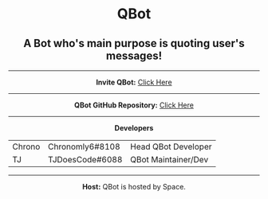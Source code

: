 <html>
<div align="center">
<h1>QBot</h1>

<h2>A Bot who's main purpose is quoting user's messages!</h2><hr>

<b>Invite QBot:</b> <a href ="https://discordapp.com/oauth2/authorize?client_id=322882931746013185&scope=bot&permissions=2146958463">Click Here</a><hr>

<b>QBot GitHub Repository:</b> <a href="https://github.com/SmoreBot/QBot">Click Here</a><hr>

<b>Developers</b>
<table style="width:100%">
    <tr>
        <td>Chrono</td>
        <td>Chronomly6#8108</td>
        <td>Head QBot Developer</td>
    </tr>
    <tr>
        <td>TJ</td>
        <td>TJDoesCode#6088</td>
        <td>QBot Maintainer/Dev</td>
    </tr>
</table><hr>

<b>Host:</b> QBot is hosted by Space.

</div>
</html>
